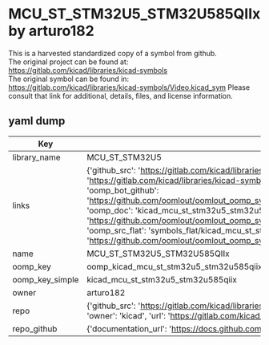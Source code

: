 # MCU_ST_STM32U5_STM32U585QIIx by arturo182  
This is a harvested standardized copy of a symbol from github.  
The original project can be found at:  
https://gitlab.com/kicad/libraries/kicad-symbols  
The original symbol can be found in:
https://gitlab.com/kicad/libraries/kicad-symbols/Video.kicad_sym
Please consult that link for additional, details, files, and license information.  
## yaml dump  
| Key | Value |  
| --- | --- |  
| library_name | MCU_ST_STM32U5 |  
| links | {'github_src': 'https://gitlab.com/kicad/libraries/kicad-symbols/Video.kicad_sym', 'github_src_repo': 'https://gitlab.com/kicad/libraries/kicad-symbols', 'oomp_bot': 'kicad_mcu_st_stm32u5_stm32u585qiix/working', 'oomp_bot_github': 'https://github.com/oomlout/oomlout_oomp_symbol_bot/tree/main/kicad_mcu_st_stm32u5_stm32u585qiix/working', 'oomp_doc': 'kicad_mcu_st_stm32u5_stm32u585qiix/working', 'oomp_doc_github': 'https://github.com/oomlout/oomlout_oomp_symbol_doc/tree/main/kicad_mcu_st_stm32u5_stm32u585qiix/working', 'oomp_src_flat': 'symbols_flat/kicad_mcu_st_stm32u5_stm32u585qiix/working', 'oomp_src_flat_github': 'https://github.com/oomlout/oomlout_oomp_symbol_src/tree/main/kicad_mcu_st_stm32u5_stm32u585qiix/working'} |  
| name | MCU_ST_STM32U5_STM32U585QIIx |  
| oomp_key | oomp_kicad_mcu_st_stm32u5_stm32u585qiix |  
| oomp_key_simple | kicad_mcu_st_stm32u5_stm32u585qiix |  
| owner | arturo182 |  
| repo | {'github_src': 'https://gitlab.com/kicad/libraries/kicad-symbols/Video.kicad_sym', 'name': 'libraries/kicad-symbols', 'owner': 'kicad', 'url': 'https://gitlab.com/kicad/libraries/kicad-symbols'} |  
| repo_github | {'documentation_url': 'https://docs.github.com/rest/repos/repos#get-a-repository', 'message': 'Not Found'} |  

